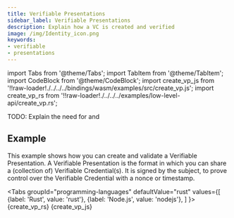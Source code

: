 ```yaml
---
title: Verifiable Presentations
sidebar_label: Verifiable Presentations
description: Explain how a VC is created and verified
image: /img/Identity_icon.png
keywords:
- verifiable
- presentations
---
```

import Tabs from '@theme/Tabs';
import TabItem from '@theme/TabItem';
import CodeBlock from '@theme/CodeBlock';
import create_vp_js from  '!!raw-loader!./../../../bindings/wasm/examples/src/create_vp.js';
import create_vp_rs from  '!!raw-loader!./../../../examples/low-level-api/create_vp.rs';


TODO: Explain the need for and

## Example

This example shows how you can create and validate a Verifiable Presentation. A Verifiable Presentation is the format in which you can share a (collection of) Verifiable Credential(s). It is signed by the subject, to prove control over the Verifiable Credential with a nonce or timestamp.

<Tabs
groupId="programming-languages"
defaultValue="rust"
values={[
{label: 'Rust', value: 'rust'},
{label: 'Node.js', value: 'nodejs'},
]
}>
<TabItem value="rust">
<CodeBlock className="language-rust">
{create_vp_rs}
</CodeBlock>
</TabItem>
<TabItem value='nodejs'>
<CodeBlock className="language-javascript">
{create_vp_js}
</CodeBlock></TabItem>
</Tabs>